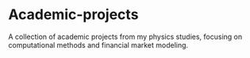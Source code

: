# Academic-projects
A collection of academic projects from my physics studies, focusing on computational methods and financial market modeling.
